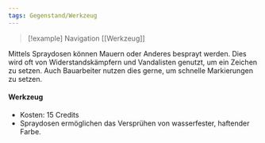```yaml
---
tags: Gegenstand/Werkzeug
---
```

> [!example] Navigation 
>  [[Werkzeug]]

Mittels Spraydosen können Mauern oder Anderes besprayt werden. Dies wird oft von Widerstandskämpfern und Vandalisten genutzt, um ein Zeichen zu setzen. Auch Bauarbeiter nutzen dies gerne, um schnelle Markierungen zu setzen. 

#### Werkzeug
- Kosten: 15 Credits
- Spraydosen ermöglichen das Versprühen von wasserfester, haftender Farbe.